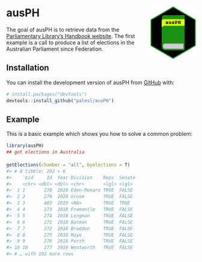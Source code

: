 
<!-- README.md is generated from README.Rmd. Please edit that file -->

# ausPH <img src='man/figures/ausPH_hex.png' align="right" height="139" />

<!-- badges: start -->
<!-- badges: end -->

The goal of ausPH is to retrieve data from the [Parliamentary Library’s
Handbook website](https://handbook.aph.gov.au/). The first example is a
call to produce a list of elections in the Australian Parliament since
Federation.

## Installation

You can install the development version of ausPH from
[GitHub](https://github.com/) with:

``` r
# install.packages("devtools")
devtools::install_github("palesl/ausPH")
```

## Example

This is a basic example which shows you how to solve a common problem:

``` r
library(ausPH)
## get elections in Australia

getElections(chamber = "all", byelections = T)
#> # A tibble: 202 × 6
#>    `$id`    Id  Year Division    Reps  Senate
#>    <chr> <dbl> <dbl> <chr>       <lgl> <lgl> 
#>  1 1       278  2020 Eden-Monaro TRUE  FALSE 
#>  2 2       279  2020 Groom       TRUE  FALSE 
#>  3 3       403  2019 <NA>        TRUE  TRUE  
#>  4 4       273  2018 Fremantle   TRUE  FALSE 
#>  5 5       274  2018 Longman     TRUE  FALSE 
#>  6 6       271  2018 Batman      TRUE  FALSE 
#>  7 7       272  2018 Braddon     TRUE  FALSE 
#>  8 8       275  2018 Mayo        TRUE  FALSE 
#>  9 9       276  2018 Perth       TRUE  FALSE 
#> 10 10      277  2018 Wentworth   TRUE  FALSE 
#> # … with 192 more rows
```
